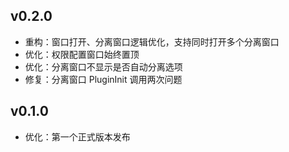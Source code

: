 ## v0.2.0

- 重构：窗口打开、分离窗口逻辑优化，支持同时打开多个分离窗口
- 优化：权限配置窗口始终置顶
- 优化：分离窗口不显示是否自动分离选项
- 修复：分离窗口 PluginInit 调用两次问题

## v0.1.0

- 优化：第一个正式版本发布
